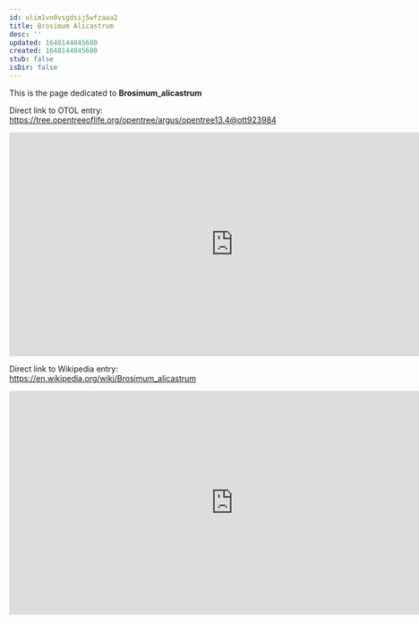 ```yaml
---
id: ulim1vo0vsgdsij5wfzaaa2
title: Brosimum Alicastrum
desc: ''
updated: 1648144045680
created: 1648144045680
stub: false
isDir: false
---
```

This is the page dedicated to **Brosimum_alicastrum**


Direct link to OTOL entry: https://tree.opentreeoflife.org/opentree/argus/opentree13.4@ott923984



<html>
    <body>
    <iframe src="https://tree.opentreeoflife.org/opentree/argus/opentree13.4@ott923984"
    width="800" height="400" frameborder="0" allowfullscreen> </iframe>
    </body>
</html>
    


Direct link to Wikipedia entry: https://en.wikipedia.org/wiki/Brosimum_alicastrum



<html>
    <body>
    <iframe src="https://en.wikipedia.org/wiki/Brosimum_alicastrum"
    width="800" height="400" frameborder="0" allowfullscreen> </iframe>
    </body>
</html>
    
